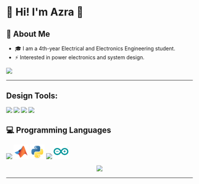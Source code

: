 # 👋 Hi! I'm Azra 🚀

## 🌟 About Me
- 🎓 I am a 4th-year Electrical and Electronics Engineering student.
- ⚡ Interested in power electronics and system design.

<img src="https://media0.giphy.com/media/v1.Y2lkPTc5MGI3NjExanFtOXBpejFpdjA1dGJubmU4ZmY2NG03dmYweTgxdnNkb2FpbGZrMyZlcD12MV9pbnRlcm5hbF9naWZfYnlfaWQmY3Q9Zw/GkdnvLZIrKVxtSDG22/giphy.gif" width="200"/>

---
## Design Tools:

<img src="https://cpe.ifmo.ru/public/nodes/97/2a/67/35/altium_logo.png" width="40"/> <img src="https://easyeda.com/images/easyeda-thumbnail.png?id=d5ed1fe5930602975df1" width="40"/> <img src="https://media.imgcdn.org/repo/2023/12/auto-desk-eagle/658ac0582fa7a-auto-desk-eagle-Icon.webp" width="40"/> <img src="https://pbs.twimg.com/profile_images/1618407247117430784/e_CppVMT_400x400.jpg" width="40"/>

## 💻 Programming Languages

<img src="https://devicon-website.vercel.app/api/c/original.svg" width="40"/> <img src="https://raw.githubusercontent.com/devicons/devicon/master/icons/matlab/matlab-original.svg" width="40"/> <img src="https://raw.githubusercontent.com/devicons/devicon/master/icons/python/python-original.svg" width="40"/> <img src="https://dl.flathub.org/repo/appstream/x86_64/icons/128x128/com.st.STM32CubeIDE.png" width="40"/> <img src="https://raw.githubusercontent.com/devicons/devicon/master/icons/arduino/arduino-original.svg" width="40"/> 

<p align="center">
  <img src="https://atindiacircuit.com/wp-content/uploads/2023/02/cercuitvi1.gif" width="400"/>

</p>

---
